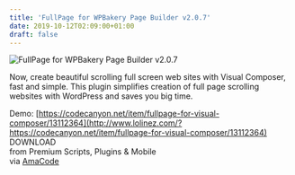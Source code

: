 ```yaml
---
title: 'FullPage for WPBakery Page Builder v2.0.7'
date: 2019-10-12T02:09:00+01:00
draft: false
---
```


![FullPage for WPBakery Page Builder v2.0.7](http://www.codelist.cc/uploads/posts/2018-05/1525499474_fullpage-for-visual-composer.jpg "FullPage for WPBakery Page Builder v2.0.7")  
  
Now, create beautiful scrolling full screen web sites with Visual Composer, fast and simple. This plugin simplifies creation of full page scrolling websites with WordPress and saves you big time.  
  
Demo: [https://codecanyon.net/item/fullpage-for-visual-composer/13112364](http://www.lolinez.com/?https://codecanyon.net/item/fullpage-for-visual-composer/13112364)  
DOWNLOAD  
from Premium Scripts, Plugins & Mobile  
via [AmaCode](https://amazcode.ooo)
